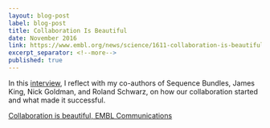 ```yaml
---
layout: blog-post
label: blog-post
title: Collaboration Is Beautiful
date: November 2016
link: https://www.embl.org/news/science/1611-collaboration-is-beautiful/
excerpt_separator: <!--more-->
published: true
---
```


In this [interview](https://www.embl.org/news/science/1611-collaboration-is-beautiful/), I reflect with my co-authors of Sequence Bundles, James King, Nick Goldman, and Roland Schwarz, on how our collaboration started and what made it successful. 


<!--more-->

[Collaboration is beautiful, EMBL Communications](https://www.embl.org/news/science/1611-collaboration-is-beautiful/)
